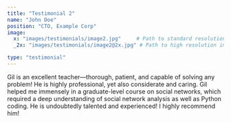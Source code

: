 ```yaml
---
title: "Testimonial 2"
name: "John Doe"
position: "CTO, Example Corp"
image:
  x: "images/testimonials/image2.jpg"     # Path to standard resolution image
  _2x: "images/testimonials/image2@2x.jpg" # Path to high resolution image

type: "testimonial"
---
```


Gil is an excellent teacher—thorough, patient, and capable of solving any problem! He is highly professional, yet also considerate and caring. Gil helped me immensely in a graduate-level course on social networks, which required a deep understanding of social network analysis as well as Python coding. He is undoubtedly talented and experienced! I highly recommend him!